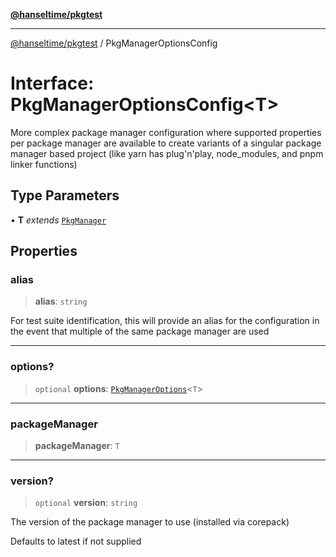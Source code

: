 [**@hanseltime/pkgtest**](../README.md)

***

[@hanseltime/pkgtest](../README.md) / PkgManagerOptionsConfig

# Interface: PkgManagerOptionsConfig\<T\>

More complex package manager configuration where supported properties per package
manager are available to create variants of a singular package manager based project
(like yarn has plug'n'play, node_modules, and pnpm linker functions)

## Type Parameters

• **T** *extends* [`PkgManager`](../enumerations/PkgManager.md)

## Properties

### alias

> **alias**: `string`

For test suite identification, this will provide an alias for the configuration in the event that
multiple of the same package manager are used

***

### options?

> `optional` **options**: [`PkgManagerOptions`](../type-aliases/PkgManagerOptions.md)\<`T`\>

***

### packageManager

> **packageManager**: `T`

***

### version?

> `optional` **version**: `string`

The version of the package manager to use (installed via corepack)

Defaults to latest if not supplied
